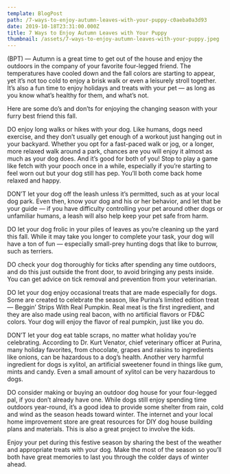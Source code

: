 ```yaml
---
template: BlogPost
path: /7-ways-to-enjoy-autumn-leaves-with-your-puppy-c0aeba0a3d93
date: 2019-10-18T23:31:00.000Z
title: 7 Ways to Enjoy Autumn Leaves with Your Puppy
thumbnail: /assets/7-ways-to-enjoy-autumn-leaves-with-your-puppy.jpeg
---
```

<!--StartFragment-->

(BPT) — Autumn is a great time to get out of the house and enjoy the outdoors in the company of your favorite four-legged friend. The temperatures have cooled down and the fall colors are starting to appear, yet it’s not too cold to enjoy a brisk walk or even a leisurely stroll together. It’s also a fun time to enjoy holidays and treats with your pet — as long as you know what’s healthy for them, and what’s not.

Here are some do’s and don’ts for enjoying the changing season with your furry best friend this fall.

DO enjoy long walks or hikes with your dog. Like humans, dogs need exercise, and they don’t usually get enough of a workout just hanging out in your backyard. Whether you opt for a fast-paced walk or jog, or a longer, more relaxed walk around a park, chances are you will enjoy it almost as much as your dog does. And it’s good for both of you! Stop to play a game like fetch with your pooch once in a while, especially if you’re starting to feel worn out but your dog still has pep. You’ll both come back home relaxed and happy.

DON’T let your dog off the leash unless it’s permitted, such as at your local dog park. Even then, know your dog and his or her behavior, and let that be your guide — if you have difficulty controlling your pet around other dogs or unfamiliar humans, a leash will also help keep your pet safe from harm.

DO let your dog frolic in your piles of leaves as you’re cleaning up the yard this fall. While it may take you longer to complete your task, your dog will have a ton of fun — especially small-prey hunting dogs that like to burrow, such as terriers.

DO check your dog thoroughly for ticks after spending any time outdoors, and do this just outside the front door, to avoid bringing any pests inside. You can get advice on tick removal and prevention from your veterinarian.

DO let your dog enjoy occasional treats that are made especially for dogs. Some are created to celebrate the season, like Purina’s limited edition treat — Beggin’ Strips With Real Pumpkin. Real meat is the first ingredient, and they are also made using real bacon, with no artificial flavors or FD&C colors. Your dog will enjoy the flavor of real pumpkin, just like you do.

DON’T let your dog eat table scraps, no matter what holiday you’re celebrating. According to Dr. Kurt Venator, chief veterinary officer at Purina, many holiday favorites, from chocolate, grapes and raisins to ingredients like onions, can be hazardous to a dog’s health. Another very harmful ingredient for dogs is xylitol, an artificial sweetener found in things like gum, mints and candy. Even a small amount of xylitol can be very hazardous to dogs.

DO consider making or buying an outdoor dog house for your four-legged pal, if you don’t already have one. While dogs still enjoy spending time outdoors year-round, it’s a good idea to provide some shelter from rain, cold and wind as the season heads toward winter. The internet and your local home improvement store are great resources for DIY dog house building plans and materials. This is also a great project to involve the kids.

Enjoy your pet during this festive season by sharing the best of the weather and appropriate treats with your dog. Make the most of the season so you’ll both have great memories to last you through the colder days of winter ahead.

<!--EndFragment-->

